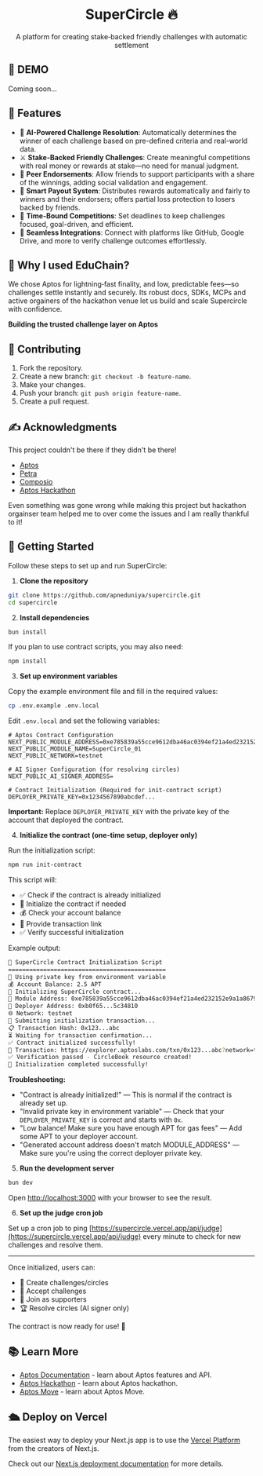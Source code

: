 <h1 align="center">SuperCircle 🔥</h1>

<p align="center">A platform for creating stake‑backed friendly challenges with automatic settlement</p>

## 🎥 DEMO

Coming soon...

## 📙 Features
- 🧠 **AI-Powered Challenge Resolution**: Automatically determines the winner of each challenge based on pre-defined criteria and real-world data.
- ⚔️ **Stake-Backed Friendly Challenges**: Create meaningful competitions with real money or rewards at stake—no need for manual judgment.
- 👥 **Peer Endorsements**: Allow friends to support participants with a share of the winnings, adding social validation and engagement.
- 💸 **Smart Payout System**: Distributes rewards automatically and fairly to winners and their endorsers; offers partial loss protection to losers backed by friends.
- 📅 **Time-Bound Competitions**: Set deadlines to keep challenges focused, goal-driven, and efficient.
- 🔗 **Seamless Integrations**: Connect with platforms like GitHub, Google Drive, and more to verify challenge outcomes effortlessly.

## 🤔 Why I used EduChain?
We chose Aptos for lightning‑fast finality, and low, predictable fees—so challenges settle instantly and securely. Its robust docs, SDKs, MCPs and active orgainers of the hackathon venue let us build and scale Supercircle with confidence.

**Building the trusted challenge layer on Aptos**

## 🤗 Contributing
1. Fork the repository.
2. Create a new branch: `git checkout -b feature-name`.
3. Make your changes.
4. Push your branch: `git push origin feature-name`.
5. Create a pull request.

## ✍ Acknowledgments
This project couldn't be there if they didn't be there!
- [Aptos](https://aptos.dev/)
- [Petra](https://petra.app/)
- [Composio](https://composio.dev/)
- [Aptos Hackathon](https://lu.ma/ct5ghfi3?locale=en-IN)

Even something was gone wrong while making this project but hackathon orgainser team helped me to over come the issues and I am really thankful to it!

## 🚀 Getting Started

Follow these steps to set up and run SuperCircle:

1. **Clone the repository**

```bash
git clone https://github.com/apneduniya/supercircle.git
cd supercircle
```

2. **Install dependencies**

```bash
bun install
```

If you plan to use contract scripts, you may also need:

```bash
npm install
```

3. **Set up environment variables**

Copy the example environment file and fill in the required values:

```bash
cp .env.example .env.local
```

Edit `.env.local` and set the following variables:

```env
# Aptos Contract Configuration
NEXT_PUBLIC_MODULE_ADDRESS=0xe785839a55cce9612dba46ac0394ef21a4ed232152e9a1a8679166073e0adf02
NEXT_PUBLIC_MODULE_NAME=SuperCircle_01
NEXT_PUBLIC_NETWORK=testnet

# AI Signer Configuration (for resolving circles)
NEXT_PUBLIC_AI_SIGNER_ADDRESS=

# Contract Initialization (Required for init-contract script)
DEPLOYER_PRIVATE_KEY=0x1234567890abcdef...
```

**Important:** Replace `DEPLOYER_PRIVATE_KEY` with the private key of the account that deployed the contract.

4. **Initialize the contract (one-time setup, deployer only)**

Run the initialization script:

```bash
npm run init-contract
```

This script will:
- ✅ Check if the contract is already initialized
- 🚀 Initialize the contract if needed
- 💰 Check your account balance
- 🔗 Provide transaction link
- ✅ Verify successful initialization

Example output:

```bash
🔧 SuperCircle Contract Initialization Script
=============================================
🔑 Using private key from environment variable
💰 Account Balance: 2.5 APT
🚀 Initializing SuperCircle contract...
📍 Module Address: 0xe785839a55cce9612dba46ac0394ef21a4ed232152e9a1a8679166073e0adf02
👤 Deployer Address: 0xb0f65...5c34810
🌐 Network: testnet
📝 Submitting initialization transaction...
📋 Transaction Hash: 0x123...abc
⏳ Waiting for transaction confirmation...
✅ Contract initialized successfully!
🔗 Transaction: https://explorer.aptoslabs.com/txn/0x123...abc?network=testnet
✅ Verification passed - CircleBook resource created!
🎉 Initialization completed successfully!
```

**Troubleshooting:**
- "Contract is already initialized!" — This is normal if the contract is already set up.
- "Invalid private key in environment variable" — Check that your `DEPLOYER_PRIVATE_KEY` is correct and starts with `0x`.
- "Low balance! Make sure you have enough APT for gas fees" — Add some APT to your deployer account.
- "Generated account address doesn't match MODULE_ADDRESS" — Make sure you're using the correct deployer private key.

5. **Run the development server**

```bash
bun dev
```

Open [http://localhost:3000](http://localhost:3000) with your browser to see the result.

6. **Set up the judge cron job**

Set up a cron job to ping [https://supercircle.vercel.app/api/judge](https://supercircle.vercel.app/api/judge) every minute to check for new challenges and resolve them.

---

Once initialized, users can:
- 🎯 Create challenges/circles
- 🤝 Accept challenges
- 💪 Join as supporters
- 🏆 Resolve circles (AI signer only)

The contract is now ready for use! 🎉

## 📚 Learn More

- [Aptos Documentation](https://aptos.dev/docs) - learn about Aptos features and API.
- [Aptos Hackathon](https://lu.ma/ct5ghfi3?locale=en-IN) - learn about Aptos hackathon.
- [Aptos Move](https://aptos.dev/move) - learn about Aptos Move.

## 🛳️ Deploy on Vercel

The easiest way to deploy your Next.js app is to use the [Vercel Platform](https://vercel.com/new?utm_medium=default-template&filter=next.js&utm_source=create-next-app&utm_campaign=create-next-app-readme) from the creators of Next.js.

Check out our [Next.js deployment documentation](https://nextjs.org/docs/app/building-your-application/deploying) for more details.


